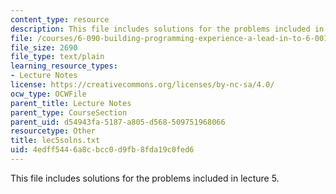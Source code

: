 ```yaml
---
content_type: resource
description: This file includes solutions for the problems included in lecture 5.
file: /courses/6-090-building-programming-experience-a-lead-in-to-6-001-january-iap-2005/4edff5446a8cbcc0d9fb8fda19c0fed6_lec5solns.txt
file_size: 2690
file_type: text/plain
learning_resource_types:
- Lecture Notes
license: https://creativecommons.org/licenses/by-nc-sa/4.0/
ocw_type: OCWFile
parent_title: Lecture Notes
parent_type: CourseSection
parent_uid: d54943fa-5187-a805-d568-509751968066
resourcetype: Other
title: lec5solns.txt
uid: 4edff544-6a8c-bcc0-d9fb-8fda19c0fed6
---
```

This file includes solutions for the problems included in lecture 5.